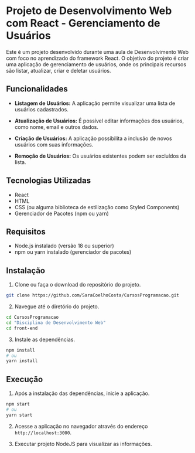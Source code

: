 # Projeto de Desenvolvimento Web com React - Gerenciamento de Usuários

Este é um projeto desenvolvido durante uma aula de Desenvolvimento Web com foco no aprendizado do framework React. O objetivo do projeto é criar uma aplicação de gerenciamento de usuários, onde os principais recursos são listar, atualizar, criar e deletar usuários.

## Funcionalidades

- **Listagem de Usuários:** A aplicação permite visualizar uma lista de usuários cadastrados.

- **Atualização de Usuários:** É possível editar informações dos usuários, como nome, email e outros dados.

- **Criação de Usuários:** A aplicação possibilita a inclusão de novos usuários com suas informações.

- **Remoção de Usuários:** Os usuários existentes podem ser excluídos da lista.

## Tecnologias Utilizadas

- React
- HTML
- CSS (ou alguma biblioteca de estilização como Styled Components)
- Gerenciador de Pacotes (npm ou yarn)

## Requisitos

- Node.js instalado (versão 18 ou superior)
- npm ou yarn instalado (gerenciador de pacotes)

## Instalação

1. Clone ou faça o download do repositório do projeto.

```bash
git clone https://github.com/SaraCoelhoCosta/CursosProgramacao.git
```

2. Navegue até o diretório do projeto.

```bash
cd CursosProgramacao
cd "Disciplina de Desenvolvimento Web"
cd front-end
```

3. Instale as dependências.

```bash
npm install
# ou
yarn install
```

## Execução

1. Após a instalação das dependências, inicie a aplicação.

```bash
npm start
# ou
yarn start
```

2. Acesse a aplicação no navegador através do endereço `http://localhost:3000`.

3. Executar projeto NodeJS para visualizar as informações.
